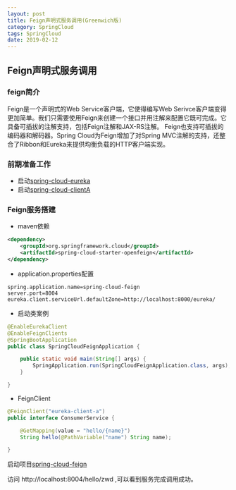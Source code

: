 ```yaml
---
layout: post
title: Feign声明式服务调用(Greenwich版)
category: SpringCloud
tags: SpringCloud
date: 2019-02-12
---
```


## Feign声明式服务调用

### feign简介

Feign是一个声明式的Web Service客户端，它使得编写Web Serivce客户端变得更加简单。我们只需要使用Feign来创建一个接口并用注解来配置它既可完成。它具备可插拔的注解支持，包括Feign注解和JAX-RS注解。
Feign也支持可插拔的编码器和解码器。Spring Cloud为Feign增加了对Spring MVC注解的支持，还整合了Ribbon和Eureka来提供均衡负载的HTTP客户端实现。

### 前期准备工作
- 启动[spring-cloud-eureka](./spring-cloud-eureka)
- 启动[spring-cloud-clientA](./spring-cloud-clientA)

### Feign服务搭建

- maven依赖
```xml
<dependency>
    <groupId>org.springframework.cloud</groupId>
    <artifactId>spring-cloud-starter-openfeign</artifactId>
</dependency>
```
- application.properties配置
```properties
spring.application.name=spring-cloud-feign
server.port=8004
eureka.client.serviceUrl.defaultZone=http://localhost:8000/eureka/
```
- 启动类案例
```java
@EnableEurekaClient
@EnableFeignClients
@SpringBootApplication
public class SpringCloudFeignApplication {

	public static void main(String[] args) {
		SpringApplication.run(SpringCloudFeignApplication.class, args);
	}

}
```
- FeignClient
```java
@FeignClient("eureka-client-a")
public interface ConsumerService {

    @GetMapping(value = "hello/{name}")
    String hello(@PathVariable("name") String name);

}
```

启动项目[spring-cloud-feign](./spring-cloud-feign)

访问 http://localhost:8004/hello/zwd ,可以看到服务完成调用成功。
